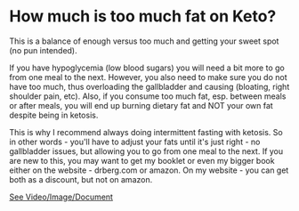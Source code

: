 # How much is too much fat on Keto?

This is a balance of enough versus too much and getting your sweet spot (no pun intended).

If you have hypoglycemia (low blood sugars) you will need a bit more to go from one meal to the next. However, you also need to make sure you do not have too much, thus overloading the gallbladder and causing (bloating, right shoulder pain, etc). Also, if you consume too much fat, esp. between meals or after meals, you will end up burning dietary fat and NOT your own fat despite being in ketosis.

This is why I recommend always doing intermittent fasting with ketosis. So in other words - you'll have to adjust your fats until it's just right - no gallbladder issues, but allowing you to go from one meal to the next. If you are new to this, you may want to get my booklet or even my bigger book either on the website - drberg.com or amazon. On my website - you can get both as a discount, but not on amazon.

 [See Video/Image/Document](https://hls-player.drberg.com/asset?path=migrated-assets/what-is-too-much-fat-on-keto-ketogenic-diet-drberg)
